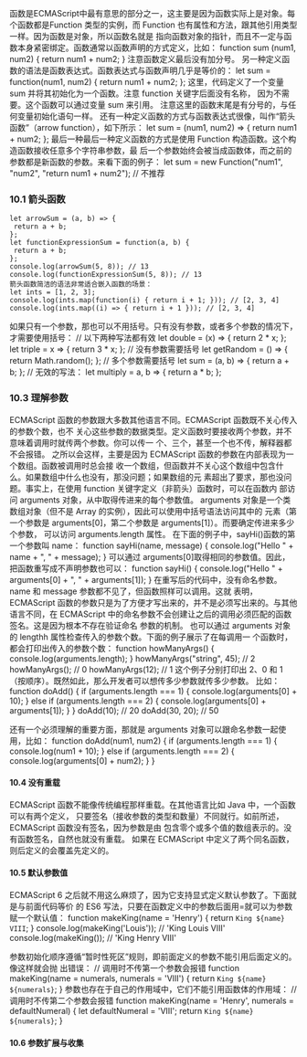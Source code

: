 函数是ECMAScript中最有意思的部分之一，这主要是因为函数实际上是对象。每个函数都是Function
类型的实例，而 Function 也有属性和方法，跟其他引用类型一样。因为函数是对象，所以函数名就是
指向函数对象的指针，而且不一定与函数本身紧密绑定。函数通常以函数声明的方式定义，比如：
function sum (num1, num2) {
 return num1 + num2;
}
注意函数定义最后没有加分号。
另一种定义函数的语法是函数表达式。函数表达式与函数声明几乎是等价的：
let sum = function(num1, num2) {
 return num1 + num2;
}; 
这里，代码定义了一个变量 sum 并将其初始化为一个函数。注意 function 关键字后面没有名称，
因为不需要。这个函数可以通过变量 sum 来引用。
注意这里的函数末尾是有分号的，与任何变量初始化语句一样。
还有一种定义函数的方式与函数表达式很像，叫作“箭头函数”（arrow function），如下所示：
let sum = (num1, num2) => {
 return num1 + num2;
};
最后一种最后一种定义函数的方式是使用 Function 构造函数。这个构造函数接收任意多个字符串参数，最
后一个参数始终会被当成函数体，而之前的参数都是新函数的参数。来看下面的例子：
let sum = new Function("num1", "num2", "return num1 + num2"); // 不推荐
### 10.1 箭头函数
```
let arrowSum = (a, b) => {
 return a + b;
};
let functionExpressionSum = function(a, b) {
 return a + b;
};
console.log(arrowSum(5, 8)); // 13
console.log(functionExpressionSum(5, 8)); // 13
箭头函数简洁的语法非常适合嵌入函数的场景：
let ints = [1, 2, 3];
console.log(ints.map(function(i) { return i + 1; })); // [2, 3, 4]
console.log(ints.map((i) => { return i + 1 })); // [2, 3, 4]
```
如果只有一个参数，那也可以不用括号。只有没有参数，或者多个参数的情况下，才需要使用括号：
// 以下两种写法都有效
let double = (x) => { return 2 * x; };
let triple = x => { return 3 * x; };
// 没有参数需要括号
let getRandom = () => { return Math.random(); };
// 多个参数需要括号
let sum = (a, b) => { return a + b; };
// 无效的写法：
let multiply = a, b => { return a * b; }; 

### 10.3 理解参数
ECMAScript 函数的参数跟大多数其他语言不同。ECMAScript 函数既不关心传入的参数个数，也不
关心这些参数的数据类型。定义函数时要接收两个参数，并不意味着调用时就传两个参数。你可以传一
个、三个，甚至一个也不传，解释器都不会报错。
之所以会这样，主要是因为 ECMAScript 函数的参数在内部表现为一个数组。函数被调用时总会接
收一个数组，但函数并不关心这个数组中包含什么。如果数组中什么也没有，那没问题；如果数组的元
素超出了要求，那也没问题。事实上，在使用 function 关键字定义（非箭头）函数时，可以在函数内
部访问 arguments 对象，从中取得传进来的每个参数值。
arguments 对象是一个类数组对象（但不是 Array 的实例），因此可以使用中括号语法访问其中的
元素（第一个参数是 arguments[0]，第二个参数是 arguments[1]）。而要确定传进来多少个参数，
可以访问 arguments.length 属性。
在下面的例子中，sayHi()函数的第一个参数叫 name：
function sayHi(name, message) {
 console.log("Hello " + name + ", " + message);
}
可以通过 arguments[0]取得相同的参数值。因此，把函数重写成不声明参数也可以：
function sayHi() {
 console.log("Hello " + arguments[0] + ", " + arguments[1]);
}
在重写后的代码中，没有命名参数。name 和 message 参数都不见了，但函数照样可以调用。这就
表明，ECMAScript 函数的参数只是为了方便才写出来的，并不是必须写出来的。与其他语言不同，在
ECMAScript 中的命名参数不会创建让之后的调用必须匹配的函数签名。这是因为根本不存在验证命名
参数的机制。
也可以通过 arguments 对象的 lengthh 属性检查传入的参数个数。下面的例子展示了在每调用一
个函数时，都会打印出传入的参数个数：
function howManyArgs() {
 console.log(arguments.length);
}
howManyArgs("string", 45); // 2
howManyArgs(); // 0
howManyArgs(12); // 1
这个例子分别打印出 2、0 和 1（按顺序）。既然如此，那么开发者可以想传多少参数就传多少参数。
比如：
function doAdd() {
 if (arguments.length === 1) {
 console.log(arguments[0] + 10);
 } else if (arguments.length === 2) {
 console.log(arguments[0] + arguments[1]);
 }
}
doAdd(10); // 20
doAdd(30, 20); // 50

还有一个必须理解的重要方面，那就是 arguments 对象可以跟命名参数一起使用，比如：
function doAdd(num1, num2) {
 if (arguments.length === 1) {
 console.log(num1 + 10);
 } else if (arguments.length === 2) {
 console.log(arguments[0] + num2);
 }
} 

#### 10.4 没有重载
ECMAScript 函数不能像传统编程那样重载。在其他语言比如 Java 中，一个函数可以有两个定义，
只要签名（接收参数的类型和数量）不同就行。如前所述，ECMAScript 函数没有签名，因为参数是由
包含零个或多个值的数组表示的。没有函数签名，自然也就没有重载。
如果在 ECMAScript 中定义了两个同名函数，则后定义的会覆盖先定义的。

#### 10.5 默认参数值
ECMAScript 6 之后就不用这么麻烦了，因为它支持显式定义默认参数了。下面就是与前面代码等价
的 ES6 写法，只要在函数定义中的参数后面用=就可以为参数赋一个默认值：
function makeKing(name = 'Henry') {
 return `King ${name} VIII`;
}
console.log(makeKing('Louis')); // 'King Louis VIII'
console.log(makeKing()); // 'King Henry VIII'

参数初始化顺序遵循“暂时性死区”规则，即前面定义的参数不能引用后面定义的。像这样就会抛
出错误：
// 调用时不传第一个参数会报错
function makeKing(name = numerals, numerals = 'VIII') {
 return `King ${name} ${numerals}`;
}
参数也存在于自己的作用域中，它们不能引用函数体的作用域：
// 调用时不传第二个参数会报错
function makeKing(name = 'Henry', numerals = defaultNumeral) {
 let defaultNumeral = 'VIII';
 return `King ${name} ${numerals}`;
}

#### 10.6 参数扩展与收集

